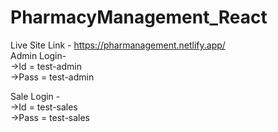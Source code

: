 # PharmacyManagement_React
Live Site Link - https://pharmanagement.netlify.app/                                                                                                                   
Admin Login-                                                                                                                                                             
->Id = test-admin                                                                                                                                                         
->Pass = test-admin                                                                                                                                                       

Sale Login -                                                                                                                                                             
->Id = test-sales                                                                                                                                                         
->Pass = test-sales                                                                                                                                                       

